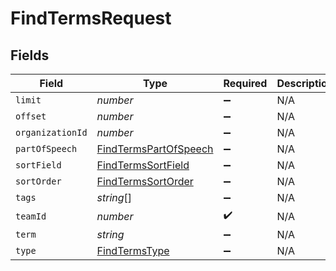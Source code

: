 # FindTermsRequest


## Fields

| Field                                                                     | Type                                                                      | Required                                                                  | Description                                                               |
| ------------------------------------------------------------------------- | ------------------------------------------------------------------------- | ------------------------------------------------------------------------- | ------------------------------------------------------------------------- |
| `limit`                                                                   | *number*                                                                  | :heavy_minus_sign:                                                        | N/A                                                                       |
| `offset`                                                                  | *number*                                                                  | :heavy_minus_sign:                                                        | N/A                                                                       |
| `organizationId`                                                          | *number*                                                                  | :heavy_minus_sign:                                                        | N/A                                                                       |
| `partOfSpeech`                                                            | [FindTermsPartOfSpeech](../../models/operations/findtermspartofspeech.md) | :heavy_minus_sign:                                                        | N/A                                                                       |
| `sortField`                                                               | [FindTermsSortField](../../models/operations/findtermssortfield.md)       | :heavy_minus_sign:                                                        | N/A                                                                       |
| `sortOrder`                                                               | [FindTermsSortOrder](../../models/operations/findtermssortorder.md)       | :heavy_minus_sign:                                                        | N/A                                                                       |
| `tags`                                                                    | *string*[]                                                                | :heavy_minus_sign:                                                        | N/A                                                                       |
| `teamId`                                                                  | *number*                                                                  | :heavy_check_mark:                                                        | N/A                                                                       |
| `term`                                                                    | *string*                                                                  | :heavy_minus_sign:                                                        | N/A                                                                       |
| `type`                                                                    | [FindTermsType](../../models/operations/findtermstype.md)                 | :heavy_minus_sign:                                                        | N/A                                                                       |